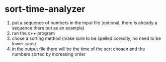 # sort-time-analyzer
1. put a sequence of numbers in the input file (optional, there is already a sequence there put as an example)
2. run the c++ program
3. chose a sorting method (make sure to be spelled corectly, no need to be lower caps)
4. in the output file there will be the time of the sort chosen and the numbers sorted by increasing order
